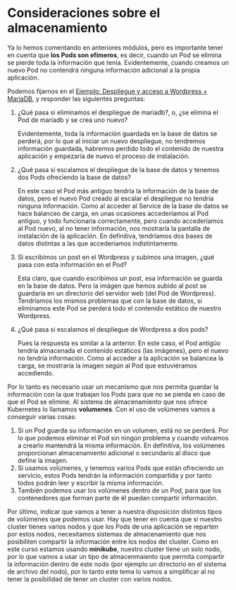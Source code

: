 # Consideraciones sobre el almacenamiento

Ya lo hemos comentando en anteriores módulos, pero es importante tener en cuenta que **los Pods son efímeros**, es decir, cuando un Pod se elimina se pierde toda la información que tenía. Evidentemente, cuando creamos un nuevo Pod no contendrá ninguna información adicional a la propia aplicación.

Podemos fijarnos en el [Ejemplo: Despliegue y acceso a Wordpress + MariaDB](../modulo7/wordpress.md), y responder las siguientes preguntas:

1. ¿Qué pasa si eliminamos el despliegue de mariadb?, o, ¿se elimina el Pod de mariadb y se crea uno nuevo?

    Evidentemente, toda la información guardada en la base de datos se perderá, por lo que al iniciar un nuevo despliegue, no tendremos información guardada, habremos perdido todo el contenido de nuestra aplicación y empezaría de nuevo el proceso de instalación.

2. ¿Qué pasa si escalamos el despliegue de la base de datos y tenemos dos Pods ofreciendo la base de datos?

    En este caso el Pod más antiguo tendría la información de la base de datos, pero el nuevo Pod creado al escalar el despliegue no tendría ninguna información. Como al acceder al Service de la base de datos se hace balanceo de carga, en unas ocasiones accederíamos al Pod antiguo, y todo funcionaría correctamente, pero cuando accederíamos al Pod nuevo, al no tener información, nos mostraría la pantalla de instalación de la aplicación. En definitiva, tendríamos dos bases de datos distintas a las que accederíamos indistintamente.

3. Si escribimos un post en el Wordpress y subimos una imagen, ¿qué pasa con esta información en el Pod?

    Esta claro, que cuando escribimos un post, esa información se guarda en la base de datos. Pero la imágen que hemos subido al post se guardaría en un directorio del servidor web (del Pod de Wordpress). Tendríamos los mismos problemas que con la base de datos, si eliminamos este Pod se perderá todo el contenido estático de nuestro Wordpress.

4. ¿Qué pasa si escalamos el despliegue de Wordpress a dos pods?

    Pues la respuesta es similar a la anterior. En este caso, el Pod antigüo tendría almacenada el contenido estáticos (las imágenes), pero el nuevo no tendría información. Como al acceder a la aplicación se balancea la carga, se mostraría la imagen según al Pod que estuviéramos accediendo.


Por lo tanto es necesario usar un mecanismo que nos permita guardar la información con la que trabajan los Pods para que no se pierda en caso de que el Pod se elimine. Al sistema de almacenamiento que nos ofrece Kubernetes lo llamamos **volumenes**. Con el uso de volúmenes vamos a conseguir varias cosas:

1. Si un Pod guarda su información en un volumen, está no se perderá. Por lo que podemos eliminar el Pod sin ningún problema y cuando volvamos a crearlo mantendrá la misma información. En definitiva, los volúmenes proporcionan almacenamiento adicional o secundario al disco que define la imagen.
2. Si usamos volúmenes, y tenemos varios Pods que están ofreciendo un servicio, estos Pods tendrán la información compartida y por tanto todos podrán leer y escribir la misma información. 
3. También podemos usar los volúmenes dentro de un Pod, para que los contenedores que forman parte de él puedan compartir información.

Por último, indicar que vamos a tener a nuestra disposición distintos tipos de volúmenes que podemos usar. Hay que tener en cuenta que si nuestro cluster tienes varios nodos y que los Pods de una aplicación se reparten por estos nodos, necesitamos sistemas de almacenamiento que nos posibiliten compartir la información entre los nodos del cluster. Como en este curso estamos usando **minikube**, nuestro cluster tiene un solo nodo, por lo que vamos a usar un tipo de almacenmaiento que permita compartir la información dentro de este nodo (por ejemplo un directorio en el sistema de archivo del nodo), por lo tanto este tema lo vamos a simplificar al no tener la posibilidad de tener un cluster con varios nodos.